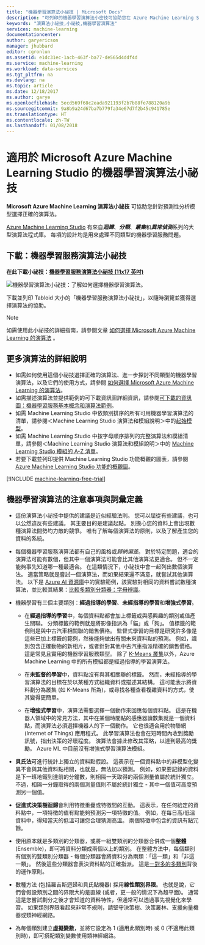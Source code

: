 ```yaml
---
title: "機器學習演算法小祕技 | Microsoft Docs"
description: "可列印的機器學習演算法小密技可協助您在 Azure Machine Learning Studio 中選擇適合您預測模型的演算法。"
keywords: "演算法小祕技,小祕技,機器學習演算法"
services: machine-learning
documentationcenter: 
author: garyericson
manager: jhubbard
editor: cgronlun
ms.assetid: e1dc31ec-1acb-463f-ba77-de565d4ddf4d
ms.service: machine-learning
ms.workload: data-services
ms.tgt_pltfrm: na
ms.devlang: na
ms.topic: article
ms.date: 12/18/2017
ms.author: garye
ms.openlocfilehash: 5ecd569f68c2eada921193f2b7b88fe788120a9b
ms.sourcegitcommit: 9a8b9a24d67ba7b779fa34e67d7f2b45c941785e
ms.translationtype: HT
ms.contentlocale: zh-TW
ms.lasthandoff: 01/08/2018
---
```

# <a name="machine-learning-algorithm-cheat-sheet-for-microsoft-azure-machine-learning-studio"></a>適用於 Microsoft Azure Machine Learning Studio 的機器學習演算法小祕技
**Microsoft Azure Machine Learning 演算法小祕技** 可協助您針對預測性分析模型選擇正確的演算法。

[Azure Machine Learning Studio](https://studio.azureml.net/) 有來自***迴歸***、***分類***、***叢集***和***異常偵測***系列的大型演算法程式庫。 每項的設計均是用來處理不同類型的機器學習服務問題。

## <a name="download-machine-learning-algorithm-cheat-sheet"></a>下載：機器學習服務演算法小祕技
**在此下載小祕技：[機器學習服務演算法小祕技 (11x17 英吋)](http://download.microsoft.com/download/A/6/1/A613E11E-8F9C-424A-B99D-65344785C288/microsoft-machine-learning-algorithm-cheat-sheet-v6.pdf)**

![機器學習演算法小祕技：了解如何選擇機器學習演算法。][cheat-sheet]

[cheat-sheet]: ./media/algorithm-cheat-sheet/machine-learning-algorithm-cheat-sheet-small_v_0_6-01.png

下載並列印 Tabloid 大小的「機器學習服務演算法小祕技」，以隨時瀏覽並獲得選擇演算法的協助。

> [!NOTE]
> 如需使用此小祕技的詳細指南，請參閱文章 [如何選擇 Microsoft Azure Machine Learning 的演算法](algorithm-choice.md) 。
> 
> 

## <a name="more-help-with-algorithms"></a>更多演算法的詳細說明
* 如需如何使用這個小祕技選擇正確的演算法、進一步探討不同類型的機器學習演算法，以及它們的使用方式，請參閱 [如何選擇 Microsoft Azure Machine Learning 的演算法](algorithm-choice.md)。
* 如需描述演算法並提供範例的可下載資訊圖詳細資訊，請參閱[可下載的資訊圖：機器學習服務基本概念和演算法範例](basics-infographic-with-algorithm-examples.md)。
* 如需 Machine Learning Studio 中依類別排序的所有可用機器學習演算法的清單，請參閱＜Machine Learning Studio 演算法和模組說明＞中的[起始模型][initialize-model]。
* 如需 Machine Learning Studio 中按字母順序排列的完整演算法和模組清單，請參閱＜Machine Learning Studio 演算法和模組說明＞中的 [Machine Learning Studio 模組的 A-Z 清單][a-z-list]。
* 若要下載並列印提供 Machine Learning Studio 功能概觀的圖表，請參閱 [Azure Machine Learning Studio 功能的概觀圖](studio-overview-diagram.md)。

[!INCLUDE [machine-learning-free-trial](../../../includes/machine-learning-free-trial.md)]

## <a name="notes-and-terminology-definitions-for-the-machine-learning-algorithm-cheat-sheet"></a>機器學習演算法的注意事項與詞彙定義

* 這份演算法小祕技中提供的建議是近似經驗法則。 您可以屈從有些建議，也可以公然違反有些建議。 其主要目的是建議起點。 別擔心您的資料上會出現數種演算法間勢均力敵的競爭。 唯有了解每個演算法的原則，以及了解產生您的資料的系統。

* 每個機器學習服務演算法都有自己的風格或*歸納偏差*。 對於特定問題，適合的演算法可能有數個，但其中一個演算法可能會比其他演算法更適合。 但不一定能夠事先知道哪一種最適合。 在這類情況下，小祕技中會一起列出數個演算法。 適當策略就是嘗試一個演算法，而如果結果還不滿意，就嘗試其他演算法。 以下是 [Azure AI 資源庫](http://gallery.cortanaintelligence.com/)中的實驗範例，該實驗對相同的資料嘗試數種演算法，並比較其結果：[比較多類別分類器：字母辨識](http://gallery.cortanaintelligence.com/Details/a635502fc98b402a890efe21cec65b92)。

* 機器學習有三個主要類別：**經過指導的學習**、**未經指導的學習**和**增強式學習**。

  * 在**經過指導的學習**中，每個資料點都會加上標籤或與感興趣的類別或值產生關聯。  分類標籤的範例就是將影像指派為「貓」或「狗」。  值標籤的範例則是與中古汽車相關聯的銷售價格。 監督式學習的目標是研究許多像是這些已加上標籤的範例，然後能夠做出有關未來資料點的預測。 例如，識別包含正確動物的新相片，或者針對其他中古汽車指派精確的銷售價格。 這是常見且實用的機器學習服務類型。 除了 [K-Means 叢集][k-means-clustering]以外，Azure Machine Learning 中的所有模組都是經過指導的學習演算法。

  * 在**未監督的學習**中，資料點沒有與其相關聯的標籤。 然而，未經指導的學習演算法的目標在於以某種方式組織資料或描述其結構。 這可能表示將資料劃分為叢集 (如 K-Means 所為)，或尋找各種查看複雜資料的方式，使其變得更簡單。

  * 在**增強式學習**中，演算法需要選擇一個動作來回應每個資料點。 這是在機器人領域中的常見方法，其中在某個時間點的感應器讀數集就是一個資料點，而演算法必須選擇機器人的下一個動作。 它也很適合用於物聯網 (Internet of Things) 應用程式。 此學習演算法也會在短時間內收到獎勵訊號，指出決策的好壞程度。 演算法會據此修改其策略，以達到最高的獎勵。 Azure ML 中目前沒有增強式學習演算法模組。

* **貝氏法**可進行統計上獨立的資料點假設。 這表示在一個資料點中的非模型化變異不會與其他資料點相關，也就是，無法加以預測。 例如，如果要記錄的資料是下一班地鐵到達前的分鐘數，則相隔一天取得的兩個測量值屬於統計獨立。 不過，相隔一分鐘取得的兩個測量值則不屬於統計獨立 - 其中一個值可高度預測另一個值。

* **促進式決策樹迴歸**會利用特徵重疊或特徵間的互動。 這表示，在任何給定的資料點中，一項特徵的值有點能夠預測另一項特徵的值。 例如，在每日高/低溫資料中，得知當天的低溫可讓您合理猜測高溫。 兩個特徵中包含的資訊有點冗餘。

* 使用原本就是多類別的分類器，或將一組雙類別的分類器合併成一個**整體** (Ensemble)，即可將資料分類成兩個以上的類別。 在整體方法中，每個類別有個別的雙類別分類器 - 每個分類器會將資料分為兩類：「這一類」和「非這一類」。 然後這些分類器會表決資料點的正確指派。 這是[一對多的多類別][one-vs-all-multiclass]背後的運作原則。

* 數種方法 (包括羅吉斯迴歸和貝氏點機器) 採用**線性類別界限**。 也就是說，它們會假設類別之間的界限大約是直線 (或者，更一般的情況下為超平面)。 通常這是您嘗試劃分之後才會知道的資料特性，但通常可以透過事先視覺化來學習。 如果類別界限看起來非常不規則，請堅守決策樹、決策叢林、支援向量機器或類神經網路。

* 為每個類別建立**虛擬變數**，並將它設定為 1 (適用此類別時) 或 0 (不適用此類別時)，即可搭配類別變數使用類神經網路。


<!-- This is how you can embed a link in an image in HTML. Don't know how to do this in markdown.
<a href="http://download.microsoft.com/download/A/6/1/A613E11E-8F9C-424A-B99D-65344785C288/microsoft-machine-learning-algorithm-cheat-sheet.pdf">
<img src="C:\Users\garye\azure-docs-pr\articles\media\machine-learning-algorithm-cheat-sheet\cheat-sheet-small.png">
</a>
-->

<!-- Module References -->
[a-z-list]: https://msdn.microsoft.com/library/azure/dn906033.aspx
[initialize-model]: https://msdn.microsoft.com/library/azure/0c67013c-bfbc-428b-87f3-f552d8dd41f6/
[k-means-clustering]: https://msdn.microsoft.com/library/azure/5049a09b-bd90-4c4e-9b46-7c87e3a36810/
[one-vs-all-multiclass]: https://msdn.microsoft.com/library/azure/7191efae-b4b1-4d03-a6f8-7205f87be664/
